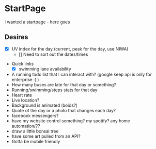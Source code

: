 # StartPage

I wanted a startpage - here goes

## Desires

- [X] UV index for the day (current, peak for the day, use NIWA)
  - [] Need to sort out the dates/times
- Quick links 
  - [X] swimming lane availability
- A running todo list that I can interact with? (google keep api is only for enterprise :( )
- How many buses are late for that day or something?
- Running/swimming/steps stats for that day
- Heart rate
- Live location?
- Background is animated (boids?)
- Quote of the day or a photo that changes each day?
- facebook messengers?
- have my website control something? my spotify? any home automation/??
- draw a little bonsai tree
- have some art pulled from an API?
- Gotta be mobile friendly
